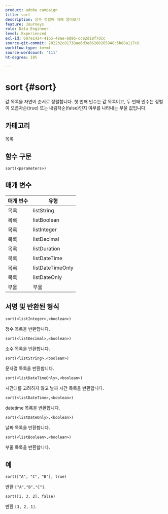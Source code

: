 ```yaml
---
product: adobe campaign
title: sort
description: 함수 정렬에 대해 알아보기
feature: Journeys
role: Data Engineer
level: Experienced
exl-id: 607e1424-4165-48ae-b896-cce2d18f7dcc
source-git-commit: 2022b2c81738ae6d3e66280265948c5b88a117c8
workflow-type: tm+mt
source-wordcount: '111'
ht-degree: 18%

---
```


# sort {#sort}

값 목록을 자연어 순서로 정렬합니다. 첫 번째 인수는 값 목록이고, 두 번째 인수는 정렬이 오름차순(true) 또는 내림차순(false)인지 여부를 나타내는 부울 값입니다.

## 카테고리

목록

## 함수 구문

`sort(<parameters>)`

## 매개 변수

| 매개 변수 | 유형 |
|-----------|------------------|
| 목록 | listString |
| 목록 | listBoolean |
| 목록 | listInteger |
| 목록 | listDecimal |
| 목록 | listDuration |
| 목록 | listDateTime |
| 목록 | listDateTimeOnly |
| 목록 | listDateOnly |
| 부울 | 부울 |

## 서명 및 반환된 형식

`sort(<listInteger>,<boolean>)`

정수 목록을 반환합니다.

`sort(<listDecimal>,<boolean>)`

소수 목록을 반환합니다.

`sort(<listString>,<boolean>)`

문자열 목록을 반환합니다.

`sort(<listDateTimeOnly>,<boolean>)`

시간대를 고려하지 않고 날짜 시간 목록을 반환합니다.

`sort(<listDateTime>,<boolean>)`

datetime 목록을 반환합니다.

`sort(<listDateOnly>,<boolean>)`

날짜 목록을 반환합니다.

`sort(<listBoolean>,<boolean>)`

부울 목록을 반환합니다.

## 예

`sort(["A", "C", "B"], true)`

반환 `["A","B","C"]`.

`sort([1, 3, 2], false)`

반환 `[3, 2, 1]`.
